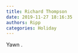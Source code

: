 ```yaml
---
title: Richard Thompson
date: 2019-11-27 18:16:35
authors: Ripp
categories: Holiday
---
```


 Yawn .